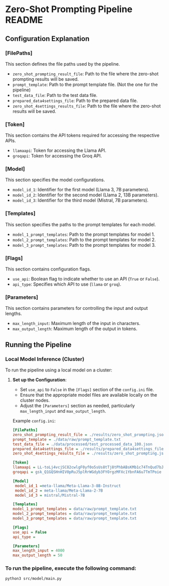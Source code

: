 # Zero-Shot Prompting Pipeline README

## Configuration Explanation

### [FilePaths]

This section defines the file paths used by the pipeline.

- `zero_shot_prompting_result_file`: Path to the file where the zero-shot prompting results will be saved.
- `prompt_template`: Path to the prompt template file. (Not the one for the pipeline)
- `test_data_file`: Path to the test data file.
- `prepared_data4settings_file`: Path to the prepared data file.
- `zero_shot_4settings_results_file`: Path to the file where the zero-shot results will be saved.

### [Token]

This section contains the API tokens required for accessing the respective APIs.

- `llamaapi`: Token for accessing the Llama API.
- `groqapi`: Token for accessing the Groq API.

### [Model]

This section specifies the model configurations.

- `model_id_1`: Identifier for the first model (Llama 3, 7B parameters).
- `model_id_2`: Identifier for the second model (Llama 2, 13B parameters).
- `model_id_3`: Identifier for the third model (Mistral, 7B parameters).

### [Templates]

This section specifies the paths to the prompt templates for each model.

- `model_1_prompt_templates`: Path to the prompt templates for model 1.
- `model_2_prompt_templates`: Path to the prompt templates for model 2.
- `model_3_prompt_templates`: Path to the prompt templates for model 3.

### [Flags]

This section contains configuration flags.

- `use_api`: Boolean flag to indicate whether to use an API (`True` or `False`).
- `api_type`: Specifies which API to use (`llama` or `groq`).

### [Parameters]

This section contains parameters for controlling the input and output lengths.

- `max_length_input`: Maximum length of the input in characters.
- `max_output_length`: Maximum length of the output in tokens.

## Running the Pipeline

### Local Model Inference (Cluster)

To run the pipeline using a local model on a cluster:

1. **Set up the Configuration**:

   - Set `use_api` to `False` in the `[Flags]` section of the `config.ini` file.
   - Ensure that the appropriate model files are available locally on the cluster nodes.
   - Adjust the `[Parameters]` section as needed, particularly `max_length_input` and `max_output_length`.

   Example `config.ini`:

   ```ini
   [FilePaths]
   zero_shot_prompting_result_file = ./results/zero_shot_prompting.json
   prompt_template = ./data/raw/prompt_template.txt
   test_data_file = ./data/processed/test_processed_data_100.json
   prepared_data4settings_file = ./results/prepared_data4settings_file_zero_shot_prompting.json
   zero_shot_4settings_results_file = ./results/zero_shot_prompting.json

   [Token]
   llamaapi = LL-toLj4vcjSC82cwlgF0yf0o5sUs8tTj8tPhbABsKMb1c74TnQud7bJbcFozHTu00n
   groqapi = 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

   [Model]
    model_id_1 =meta-llama/Meta-Llama-3-8B-Instruct
    model_id_2 = meta-llama/Meta-Llama-2-7B
    model_id_3 = mistral/Mistral-7B

   [Templates]
   model_1_prompt_templates = data/raw/prompt_template.txt
   model_2_prompt_templates = data/raw/prompt_template.txt
   model_3_prompt_templates = data/raw/prompt_template.txt

   [Flags]
   use_api = False
   api_type =

   [Parameters]
   max_length_input = 4000
   max_output_length = 50
   ```

### To run the pipeline, execute the following command:

```bash
python3 src/model/main.py
```
